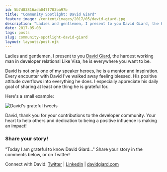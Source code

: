 ```yaml
---
id: 5b7d83816ada047f703ba97b
title: "Community Spotlight: David Giard"
feature_image: /content/images/2017/05/david-giard.jpg
description: "Ladies and gentlemen, I present to you David Giard, the hardest working man in developer relations! Like Visa, he is everywhere you want to…"
date: 2017-05-08
tags: posts
slug: community-spotlight-david-giard
layout: layouts/post.njk
---
```


Ladies and gentlemen, I present to you [David Giard](https://twitter.com/davidgiard), the hardest working man in developer relations! Like Visa, he is everywhere you want to be.

David is not only one of my speaker heroes, he is a mentor and inspiration. Every encounter with David I've walked away feeling blessed. His positive attitude overflows into everything he does. I especially appreciate his daily goal of sharing at least one thing he is grateful for.

Here's a small example:

![David's grateful tweets](/content/images/2017/05/david-giard-grateful.jpg)

David, thank you for your contributions to the developer community. Your heart to help others and dedication to being a positive influence is making an impact!

### Share your story!

"Today I am grateful to know David Giard..." Share your story in the comments below, or on Twitter!

Connect with David: [Twitter](https://twitter.com/davidgiard) | [LinkedIn](https://www.linkedin.com/in/davidgiard/) | [davidgiard.com](http://www.davidgiard.com/)

